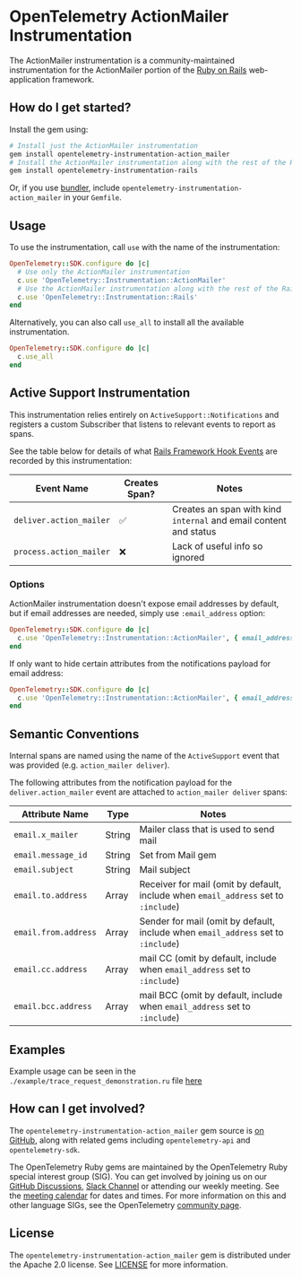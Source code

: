 # OpenTelemetry ActionMailer Instrumentation

The ActionMailer instrumentation is a community-maintained instrumentation for the ActionMailer portion of the [Ruby on Rails][rails-home] web-application framework.

## How do I get started?

Install the gem using:

```bash
# Install just the ActionMailer instrumentation
gem install opentelemetry-instrumentation-action_mailer
# Install the ActionMailer instrumentation along with the rest of the Rails-related instrumentation
gem install opentelemetry-instrumentation-rails
```

Or, if you use [bundler][bundler-home], include `opentelemetry-instrumentation-action_mailer` in your `Gemfile`.

## Usage

To use the instrumentation, call `use` with the name of the instrumentation:

```ruby
OpenTelemetry::SDK.configure do |c|
  # Use only the ActionMailer instrumentation 
  c.use 'OpenTelemetry::Instrumentation::ActionMailer'
  # Use the ActionMailer instrumentation along with the rest of the Rails-related instrumentation
  c.use 'OpenTelemetry::Instrumentation::Rails'
end
```

Alternatively, you can also call `use_all` to install all the available instrumentation.

```ruby
OpenTelemetry::SDK.configure do |c|
  c.use_all
end
```

## Active Support Instrumentation

This instrumentation relies entirely on `ActiveSupport::Notifications` and registers a custom Subscriber that listens to relevant events to report as spans.

See the table below for details of what [Rails Framework Hook Events](https://guides.rubyonrails.org/active_support_instrumentation.html#action-mailer) are recorded by this instrumentation:

| Event Name | Creates Span? | Notes |
| - | - | - |
| `deliver.action_mailer` | :white_check_mark: | Creates an span with kind `internal` and email content and status|
| `process.action_mailer` | :x: | Lack of useful info so ignored |

### Options

ActionMailer instrumentation doesn't expose email addresses by default, but if email addresses are needed, simply use `:email_address` option:

```ruby
OpenTelemetry::SDK.configure do |c|
  c.use 'OpenTelemetry::Instrumentation::ActionMailer', { email_address: :include }
end
```

If only want to hide certain attributes from the notifications payload for email address:

```ruby
OpenTelemetry::SDK.configure do |c|
  c.use 'OpenTelemetry::Instrumentation::ActionMailer', { email_address: :include, disallowed_notification_payload_keys: ['email.to.address'] }
end
```

## Semantic Conventions

Internal spans are named using the name of the `ActiveSupport` event that was provided (e.g. `action_mailer deliver`).

The following attributes from the notification payload for the `deliver.action_mailer` event are attached to `action_mailer deliver` spans:

| Attribute Name | Type | Notes |
| - | - | - |
| `email.x_mailer` | String | Mailer class that is used to send mail |
| `email.message_id` | String | Set from Mail gem |
| `email.subject` | String | Mail subject |
| `email.to.address` | Array | Receiver for mail (omit by default, include when `email_address` set to `:include`) |
| `email.from.address` | Array | Sender for mail (omit by default, include when `email_address` set to `:include`) |
| `email.cc.address` | Array | mail CC (omit by default, include when `email_address` set to `:include`) |
| `email.bcc.address` | Array | mail BCC (omit by default, include when `email_address` set to `:include`)  |

## Examples

Example usage can be seen in the `./example/trace_request_demonstration.ru` file [here](https://github.com/open-telemetry/opentelemetry-ruby-contrib/blob/main/instrumentation/action_mailer/example/trace_request_demonstration.ru)

## How can I get involved?

The `opentelemetry-instrumentation-action_mailer` gem source is [on GitHub][repo-github], along with related gems including `opentelemetry-api` and `opentelemetry-sdk`.

The OpenTelemetry Ruby gems are maintained by the OpenTelemetry Ruby special interest group (SIG). You can get involved by joining us on our [GitHub Discussions][discussions-url], [Slack Channel][slack-channel] or attending our weekly meeting. See the [meeting calendar][community-meetings] for dates and times. For more information on this and other language SIGs, see the OpenTelemetry [community page][ruby-sig].

## License

The `opentelemetry-instrumentation-action_mailer` gem is distributed under the Apache 2.0 license. See [LICENSE][license-github] for more information.

[rails-home]: https://github.com/rails/rails
[bundler-home]: https://bundler.io
[repo-github]: https://github.com/open-telemetry/opentelemetry-ruby
[license-github]: https://github.com/open-telemetry/opentelemetry-ruby-contrib/blob/main/LICENSE
[ruby-sig]: https://github.com/open-telemetry/community#ruby-sig
[community-meetings]: https://github.com/open-telemetry/community#community-meetings
[slack-channel]: https://cloud-native.slack.com/archives/C01NWKKMKMY
[discussions-url]: https://github.com/open-telemetry/opentelemetry-ruby/discussions
